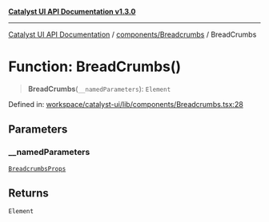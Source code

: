 [**Catalyst UI API Documentation v1.3.0**](../../../README.md)

---

[Catalyst UI API Documentation](../../../README.md) / [components/Breadcrumbs](../README.md) / BreadCrumbs

# Function: BreadCrumbs()

> **BreadCrumbs**(`__namedParameters`): `Element`

Defined in: [workspace/catalyst-ui/lib/components/Breadcrumbs.tsx:28](https://github.com/TheBranchDriftCatalyst/catalyst-ui/blob/main/lib/components/Breadcrumbs.tsx#L28)

## Parameters

### \_\_namedParameters

[`BreadcrumbsProps`](../interfaces/BreadcrumbsProps.md)

## Returns

`Element`

